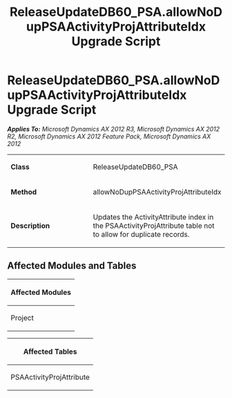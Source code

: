﻿---
title: ReleaseUpdateDB60_PSA.allowNoDupPSAActivityProjAttributeIdx Upgrade Script
TOCTitle: ReleaseUpdateDB60_PSA.allowNoDupPSAActivityProjAttributeIdx Upgrade Script
ms:assetid: f4033a2c-1574-042e-bcae-578174d4a5db
ms:mtpsurl: https://msdn.microsoft.com/en-us/library/JJ737530(v=AX.60)
ms:contentKeyID: 49712224
ms.date: 05/18/2015
mtps_version: v=AX.60
---

# ReleaseUpdateDB60\_PSA.allowNoDupPSAActivityProjAttributeIdx Upgrade Script 


_**Applies To:** Microsoft Dynamics AX 2012 R3, Microsoft Dynamics AX 2012 R2, Microsoft Dynamics AX 2012 Feature Pack, Microsoft Dynamics AX 2012_

<table>
<colgroup>
<col style="width: 50%" />
<col style="width: 50%" />
</colgroup>
<tbody>
<tr class="odd">
<td><p><strong>Class</strong></p></td>
<td><p>ReleaseUpdateDB60_PSA</p></td>
</tr>
<tr class="even">
<td><p><strong>Method</strong></p></td>
<td><p>allowNoDupPSAActivityProjAttributeIdx</p></td>
</tr>
<tr class="odd">
<td><p><strong>Description</strong></p></td>
<td><p>Updates the ActivityAttribute index in the PSAActivityProjAttribute table not to allow for duplicate records.</p></td>
</tr>
</tbody>
</table>


## Affected Modules and Tables

<table>
<colgroup>
<col style="width: 100%" />
</colgroup>
<thead>
<tr class="header">
<th><p>Affected Modules</p></th>
</tr>
</thead>
<tbody>
<tr class="odd">
<td><p>Project</p></td>
</tr>
</tbody>
</table>


<table>
<colgroup>
<col style="width: 100%" />
</colgroup>
<thead>
<tr class="header">
<th><p>Affected Tables</p></th>
</tr>
</thead>
<tbody>
<tr class="odd">
<td><p>PSAActivityProjAttribute</p></td>
</tr>
</tbody>
</table>

  


